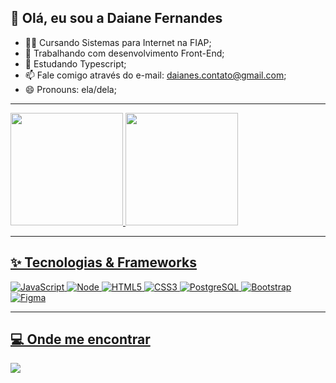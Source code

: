 ## 👋 Olá, eu sou a Daiane Fernandes

- 👩‍💻 Cursando Sistemas para Internet na FIAP;
- 🔭 Trabalhando com desenvolvimento Front-End;
- 🌱 Estudando Typescript;
- 📫 Fale comigo através do e-mail: daianes.contato@gmail.com;
- 😄 Pronouns: ela/dela;

<hr>

<div>
   <a href="https://github.com/daianefernandes">
   <img height="180em" src="https://github-readme-stats.vercel.app/api?username=daianefernandes&show_icons=true&theme=dracula&include_all_commits=true&count_private=true"/>
   <a href="https://github.com/daianefernandes">
   <img height="180em" src="https://github-readme-stats.vercel.app/api/top-langs/?username=daianefernandes&layout=compact&langs_count=16&theme=dracula"/>
</div>

<hr>

## ✨ Tecnologias & Frameworks

![JavaScript](https://img.shields.io/badge/JavaScript-F7DF1E?style=for-the-badge&logo=javascript&logoColor=black)
![Node](https://img.shields.io/badge/Node.js-43853D?style=for-the-badge&logo=node.js&logoColor=white)
![HTML5](https://img.shields.io/badge/HTML5-E34F26?style=for-the-badge&logo=html5&logoColor=white)
![CSS3](https://img.shields.io/badge/CSS3-1572B6?style=for-the-badge&logo=css3&logoColor=white)
![PostgreSQL](https://img.shields.io/badge/PostgreSQL-316192?style=for-the-badge&logo=postgresql&logoColor=white)
![Bootstrap](https://img.shields.io/badge/Bootstrap-563D7C?style=for-the-badge&logo=bootstrap&logoColor=white)
![Figma](https://img.shields.io/badge/Figma-F24E1E?style=for-the-badge&logo=figma&logoColor=white)

<hr>

## 💻 Onde me encontrar
<div>
   <a href="https://www.linkedin.com/in/daianefernandes/">
   <img src="https://img.shields.io/badge/-linkedin-%230077B5?style=for-the-badge&logo=linkedin&logoColor=white"
<div>

